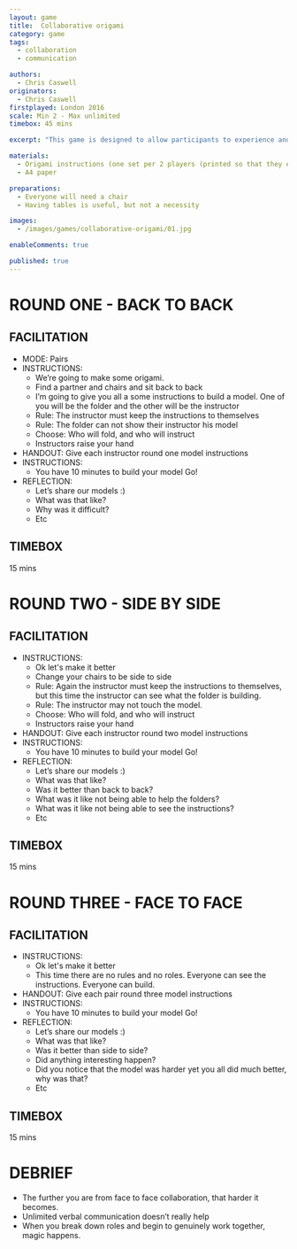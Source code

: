 ```yaml
---
layout: game
title:  Collaborative origami
category: game
tags:
  - collaboration
  - communication

authors: 
  - Chris Caswell
originators: 
  - Chris Caswell
firstplayed: London 2016
scale: Min 2 - Max unlimited
timebox: 45 mins

excerpt: "This game is designed to allow participants to experience and reflect on different forms of collaboration."

materials:
  - Origami instructions (one set per 2 players (printed so that they each of the three instructions can be given out separately)
  - A4 paper

preparations:
  - Everyone will need a chair
  - Having tables is useful, but not a necessity 

images:
  - /images/games/collaborative-origami/01.jpg

enableComments: true

published: true
---
```


# ROUND ONE - BACK TO BACK 

## FACILITATION 
* MODE: Pairs
* INSTRUCTIONS: 
  * We’re going to make some origami.
  * Find a partner and chairs and sit back to back
  * I’m going to give you all a some instructions to build a model. One of you will be the folder and the other will be the instructor
  * Rule: The instructor must keep the instructions to themselves
  * Rule: The folder can not show their instructor his model
  * Choose: Who will fold, and who will instruct
  * Instructors raise your hand
* HANDOUT: Give each instructor round one model instructions
* INSTRUCTIONS: 
  * You have 10 minutes to build your model Go!
* REFLECTION: 
  * Let’s share our models :)
  * What was that like?
  * Why was it difficult?
  * Etc

## TIMEBOX
15 mins

# ROUND TWO - SIDE BY SIDE

## FACILITATION
* INSTRUCTIONS: 
  * Ok let's make it better
  * Change your chairs to be side to side
  * Rule: Again the instructor must keep the instructions to themselves, but this time the instructor can see what the folder is building. 
  * Rule: The instructor may not touch the model.
  * Choose: Who will fold, and who will instruct
  * Instructors raise your hand
* HANDOUT: Give each instructor round two model instructions
* INSTRUCTIONS: 
  * You have 10 minutes to build your model Go!
* REFLECTION: 
  * Let’s share our models :)
  * What was that like?
  * Was it better than back to back?
  * What was it like not being able to help the folders?
  * What was it like not being able to see the instructions?
  * Etc

## TIMEBOX
15 mins

# ROUND THREE - FACE TO FACE

## FACILITATION
* INSTRUCTIONS: 
  * Ok let's make it better
  * This time there are no rules and no roles. Everyone can see the instructions. Everyone can build.
* HANDOUT: Give each pair round three model instructions
* INSTRUCTIONS: 
  * You have 10 minutes to build your model Go!
* REFLECTION: 
  * Let’s share our models :)
  * What was that like?
  * Was it better than side to side?
  * Did anything interesting happen?
  * Did you notice that the model was harder yet you all did much better, why was that?
  * Etc

## TIMEBOX
15 mins


# DEBRIEF
* The further you are from face to face collaboration, that harder it becomes.
* Unlimited verbal communication doesn’t really help
* When you break down roles and begin to genuinely work together, magic happens.
